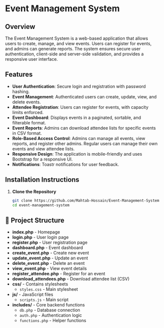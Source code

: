 # Event Management System

## Overview
The Event Management System is a web-based application that allows users to create, manage, and view events. Users can register for events, and admins can generate reports. The system ensures secure user authentication, client-side and server-side validation, and provides a responsive user interface.

## Features
- **User Authentication**: Secure login and registration with password hashing.
- **Event Management**: Authenticated users can create, update, view, and delete events.
- **Attendee Registration**: Users can register for events, with capacity limits enforced.
- **Event Dashboard**: Displays events in a paginated, sortable, and filterable format.
- **Event Reports**: Admins can download attendee lists for specific events in CSV format.
- **Role-Based Access Control**: Admins can manage all events, view reports, and register other admins. Regular users can manage their own events and view attendee lists.
- **Responsive Design**: The application is mobile-friendly and uses Bootstrap for a responsive UI.
- **Notifications**: Toastr notifications for user feedback.

## Installation Instructions
1. **Clone the Repository**
   ```bash
   git clone https://github.com/Mahtab-Hossain/Event-Management-System
   cd event-management-system


## 📁 Project Structure  

- **index.php** - Homepage  
- **login.php** - User login page  
- **register.php** - User registration page  
- **dashboard.php** - Event dashboard  
- **create_event.php** - Create new event  
- **update_event.php** - Update an event  
- **delete_event.php** - Delete an event  
- **view_event.php** - View event details  
- **register_attendee.php** - Register for an event  
- **download_attendees.php** - Download attendee list (CSV)  
- **css/** - Contains stylesheets  
  - `styles.css` - Main stylesheet  
- **js/** - JavaScript files  
  - `scripts.js` - Main script  
- **includes/** - Core backend functions  
  - `db.php` - Database connection  
  - `auth.php` - Authentication logic  
  - `functions.php` - Helper functions  